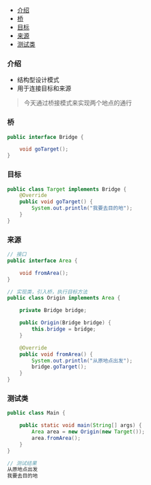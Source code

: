 - [介绍](#%E4%BB%8B%E7%BB%8D)
- [桥](#%E6%A1%A5)
- [目标](#%E7%9B%AE%E6%A0%87)
- [来源](#%E6%9D%A5%E6%BA%90)
- [测试类](#%E6%B5%8B%E8%AF%95%E7%B1%BB)
### 介绍
- 结构型设计模式
- 用于连接目标和来源

> 今天通过桥接模式来实现两个地点的通行
### 桥
```java
public interface Bridge {

    void goTarget();
}
```

### 目标
```java
public class Target implements Bridge {
    @Override
    public void goTarget() {
        System.out.println("我要去目的地");
    }
}
```

### 来源
```java
// 接口
public interface Area {

    void fromArea();
}
```

```java
// 实现类，引入桥，执行目标方法
public class Origin implements Area {

    private Bridge bridge;

    public Origin(Bridge bridge) {
        this.bridge = bridge;
    }

    @Override
    public void fromArea() {
        System.out.println("从原地点出发");
        bridge.goTarget();
    }
}
```

### 测试类
```java
public class Main {

    public static void main(String[] args) {
        Area area = new Origin(new Target());
        area.fromArea();
    }
}
```

```java
// 测试结果
从原地点出发
我要去目的地
```

